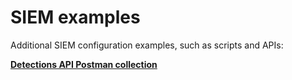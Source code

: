 # SIEM examples

Additional SIEM configuration examples, such as scripts and APIs:

[**Detections API Postman collection**]()